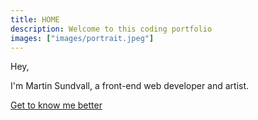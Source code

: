 ```yaml
---
title: HOME
description: Welcome to this coding portfolio
images: ["images/portrait.jpeg"]
---
```


Hey,

I'm Martin Sundvall, a front-end web developer and artist.



[Get to know me better](/about "Get to know me better")